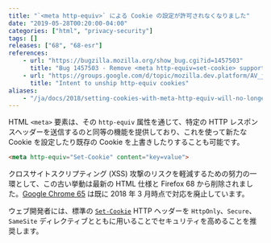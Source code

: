 ```yaml
---
title: "`<meta http-equiv>` による Cookie の設定が許可されなくなりました"
date: "2019-05-28T00:20:00-04:00"
categories: ["html", "privacy-security"]
tags: []
releases: ["68", "68-esr"]
references:
    - url: "https://bugzilla.mozilla.org/show_bug.cgi?id=1457503"
      title: "Bug 1457503 - Remove <meta http-equiv=set-cookie> support"
    - url: "https://groups.google.com/d/topic/mozilla.dev.platform/AV_jwxqWdd0/discussion"
      title: "Intent to unship http-equiv cookies"
aliases:
    - "/ja/docs/2018/setting-cookies-with-meta-http-equiv-will-no-longer-be-allowed/"
---
```

HTML `<meta>` 要素は、その `http-equiv` 属性を通じて、特定の HTTP レスポンスヘッダーを送信するのと同等の機能を提供しており、これを使って新たな Cookie を設定したり既存の Cookie を上書きしたりすることも可能です。

```html
<meta http-equiv="Set-Cookie" content="key=value">
```

クロスサイトスクリプティング (XSS) 攻撃のリスクを軽減するための努力の一環として、この古い挙動は最新の HTML 仕様と Firefox 68 から削除されました。[Google Chrome 65](https://www.chromestatus.com/feature/6170540112871424) は既に 2018 年 3 月時点で対応を廃止しています。

ウェブ開発者には、標準の [`Set-Cookie`](https://developer.mozilla.org/docs/Web/HTTP/Headers/Set-Cookie) HTTP ヘッダーを `HttpOnly`、`Secure`、`SameSite` ディレクティブとともに用いることでセキュリティを高めることを推奨します。
